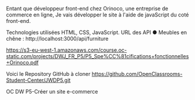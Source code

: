
 Entant que développeur front-end chez Orinoco, une entreprise de commerce en ligne, 
 Je vais développer le site à l'aide de javaScript du coté front-end. 

 Technologies utilisées
HTML, CSS, JavaScript.
URL des API
● Meubles en chêne : http://localhost:3000/api/furniture

 https://s3-eu-west-1.amazonaws.com/course.oc-static.com/projects/DWJ_FR_P5/P5_Spe%CC%81cifications+fonctionnelles+Orinoco.pdf


Voici le Repository GitHub à cloner
https://github.com/OpenClassrooms-Student-Center/JWDP5.git

OC DW P5-Créer un site e-commerce


